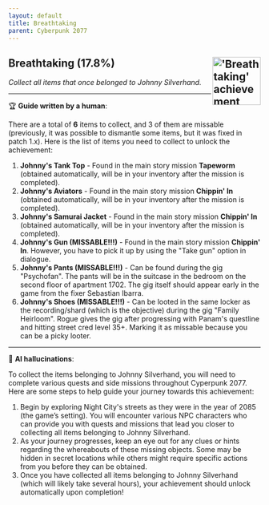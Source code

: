 ```yaml
---
layout: default
title: Breathtaking
parent: Cyberpunk 2077
---
```


## Breathtaking (17.8%) <img align="right" src="https://cdn.cloudflare.steamstatic.com/steamcommunity/public/images/apps/1091500/27664ed21cfe3db65108a6ed1b25e383a6aafdb8.jpg" alt="'Breathtaking' achievement icon" width="96" height="96">

_Collect all items that once belonged to Johnny Silverhand._

---

:trophy: **Guide written by a human**:

There are a total of **6** items to collect, and 3 of them are missable (previously, it was possible to dismantle some items, but it was fixed in patch 1.x). Here is the list of items you need to collect to unlock the achievement:

1. **Johnny's Tank Top** - Found in the main story mission **Tapeworm** (obtained automatically, will be in your inventory after the mission is completed).
2. **Johnny's Aviators** - Found in the main story mission **Chippin' In** (obtained automatically, will be in your inventory after the mission is completed).
3. **Johnny's Samurai Jacket** - Found in the main story mission **Chippin' In** (obtained automatically, will be in your inventory after the mission is completed).
4. **Johnny's Gun (MISSABLE!!!)** - Found in the main story mission **Chippin' In**. However, you have to pick it up by using the "Take gun" option in dialogue.
5. **Johnny's Pants (MISSABLE!!!)** - Can be found during the gig "Psychofan". The pants will be in the suitcase in the bedroom on the second floor of apartment 1702. The gig itself should appear early in the game from the fixer Sebastian Ibarra.
6. **Johnny's Shoes (MISSABLE!!!)** - Can be looted in the same locker as the recording/shard (which is the objective) during the gig "Family Heirloom". Rogue gives the gig after progressing with Panam's questline and hitting street cred level 35+. Marking it as missable because you can be a picky looter.

---

:robot: **AI hallucinations**:

To collect the items belonging to Johnny Silverhand, you will need to complete various quests and side missions throughout Cyperpunk 2077. Here are some steps to help guide your journey towards this achievement:

1. Begin by exploring Night City's streets as they were in the year of 2085 (the game’s setting). You will encounter various NPC characters who can provide you with quests and missions that lead you closer to collecting all items belonging to Johnny Silverhand.
2. As your journey progresses, keep an eye out for any clues or hints regarding the whereabouts of these missing objects. Some may be hidden in secret locations while others might require specific actions from you before they can be obtained.
3. Once you have collected all items belonging to Johnny Silverhand (which will likely take several hours), your achievement should unlock automatically upon completion!
